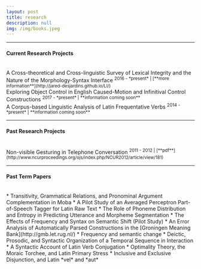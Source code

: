 ```yaml
---
layout: post
title: research
description: null
img: /img/books.jpeg
---
```


***
<sub></sub>
<a name="current"></a>
<h4>Current Research Projects</h4>  
<br>
A Cross-theoretical and Cross-linguistic Survey of Lexical Integrity and the Nature of the Morphology-Syntax Interface  
<sup>2016 - *present* | [**more information**](http://jared-desjardins.github.io/LI/)</sup>  
<br>
Exploring Object Control in English Caused-Motion and Infinitival Control Constructions  
<sup>2017 - *present* | **information coming soon**</sup>  
<br>
A Corpus-based Linguistic Analysis of Latin Frequentative Verbs  
<sup>2014 - *present* | **information coming soon**</sup>  
<br>

***
<sub></sub>
<a name="past"></a>
<h4>Past Research Projects</h4>  
<br>
Non-visible Gesturing in Telephone Conversation  
<sup>2011 - 2012 | [**pdf**](http://www.ncurproceedings.org/ojs/index.php/NCUR2012/article/view/181)</sup>  
<br>

***
<sub></sub>
<a name="termpapers"></a>
<h4>Past Term Papers</h4>
<br>
* Transitivity, Grammatical Relations, and Pronominal Argument Complementation in Moba
* A Pilot Study of an Averaged Perceptron Part-of-Speech Tagger for Latin Raw Text
* The Role of Phoneme Distribution and Entropy in Predicting Utterance and Morpheme Segmentation
* The Effects of Frequency and Syntax on Semantic Shift (Pilot Study)
* An Error Analysis of Automatically Parsed Constructions in the [Groningen Meaning Bank](http://gmb.let.rug.nl/)
* Frequency and semantic change
* Deictic, Prosodic, and Syntactic Organization of a Temporal Sequence in Interaction
* A Syntactic Account of Latin Verb Conjugation
* Optimality Theory, the Moraic Torchee, and Latin Primary Stress
* Inclusive and Exclusive Disjunction, and Latin *vel* and *aut*
